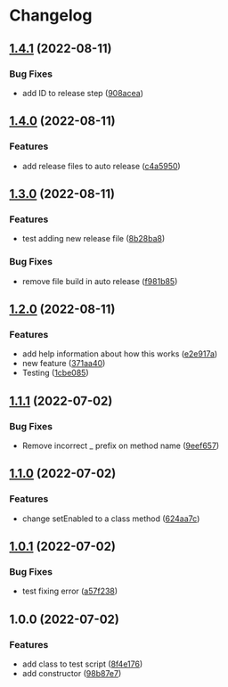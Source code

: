 # Changelog

## [1.4.1](https://github.com/simonrjones/test-auto-version/compare/v1.4.0...v1.4.1) (2022-08-11)


### Bug Fixes

* add ID to release step ([908acea](https://github.com/simonrjones/test-auto-version/commit/908acea3f4061c226a497dfecf6105284406c6ce))

## [1.4.0](https://github.com/simonrjones/test-auto-version/compare/v1.3.0...v1.4.0) (2022-08-11)


### Features

* add release files to auto release ([c4a5950](https://github.com/simonrjones/test-auto-version/commit/c4a595090df335e16b4e939586fd916c2ee9b49c))

## [1.3.0](https://github.com/simonrjones/test-auto-version/compare/v1.2.0...v1.3.0) (2022-08-11)


### Features

* test adding new release file ([8b28ba8](https://github.com/simonrjones/test-auto-version/commit/8b28ba8ce21d7aded21df2181683f7b7ecd63b0a))


### Bug Fixes

* remove file build in auto release ([f981b85](https://github.com/simonrjones/test-auto-version/commit/f981b858e36ad48786dcb1b8331c1de65fffb7cf))

## [1.2.0](https://github.com/simonrjones/test-auto-version/compare/v1.1.1...v1.2.0) (2022-08-11)


### Features

* add help information about how this works ([e2e917a](https://github.com/simonrjones/test-auto-version/commit/e2e917aa49aadf81d6d6fa8bdae203aa645bbf29))
* new feature ([371aa40](https://github.com/simonrjones/test-auto-version/commit/371aa401c9fe0ec647c4c964f7c0bbcdafe096d4))
* Testing ([1cbe085](https://github.com/simonrjones/test-auto-version/commit/1cbe085ed61f8cb357d9609d2711e63701601bcf))

## [1.1.1](https://github.com/simonrjones/test-auto-version/compare/v1.1.0...v1.1.1) (2022-07-02)


### Bug Fixes

* Remove incorrect _ prefix on method name ([9eef657](https://github.com/simonrjones/test-auto-version/commit/9eef6572be1b66dc570f063dda26b103c198bc28))

## [1.1.0](https://github.com/simonrjones/test-auto-version/compare/v1.0.1...v1.1.0) (2022-07-02)


### Features

* change setEnabled to a class method ([624aa7c](https://github.com/simonrjones/test-auto-version/commit/624aa7c71b13851977d02b008c4eb47a1c6a6465))

## [1.0.1](https://github.com/simonrjones/test-auto-version/compare/v1.0.0...v1.0.1) (2022-07-02)


### Bug Fixes

* test fixing error ([a57f238](https://github.com/simonrjones/test-auto-version/commit/a57f238e23395ac18469e1bb014c901606fbc2b0))

## 1.0.0 (2022-07-02)


### Features

* add class to test script ([8f4e176](https://github.com/simonrjones/test-auto-version/commit/8f4e17676a6cbe012025229841d058f462a6a339))
* add constructor ([98b87e7](https://github.com/simonrjones/test-auto-version/commit/98b87e7786989455974b324e9d21124e2e6f2cf5))
